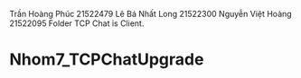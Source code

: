 Trần Hoàng Phúc 21522479 
Lê Bá Nhất Long 21522300
Nguyễn Việt Hoàng 21522095
Folder TCP Chat is Client.
# Nhom7_TCPChatUpgrade
